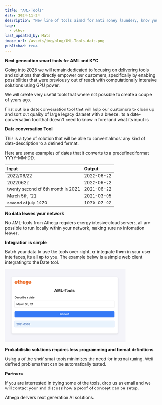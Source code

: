 ```yaml
---
title: "AML-Tools"
date: 2024-11-24
description: "New line of tools aimed for anti money laundery, know your customer and fraud prevention"
tags:
  - other
last_updated_by: Mats
image_url: /assets/img/blog/AML-Tools-date.png
published: true
---
```


**Next generation smart tools for AML and KYC**

Going into 2025 we will remain dedicated to focusing on delivering tools and solutions that directly empower our customers, 
specifically by enabling possibilities that were previously out of reach with computationally intensive solutions using GPU power.

<p>We will create very useful tools that where not possible to create a couple of years ago.</p>
First out is a date conversation tool that will help our customers to clean up and sort out quality of large legacy dataset with a breeze. Its a date-conversation tool that doesn't need to know in forehand what its input is.

**Date conversation Tool**

This is a type of solution that will be able to convert almost any kind of date-description to a defined format. 
<p>Here are some examples of dates that it converts to a predefined format YYYY-MM-DD.</p>

| Input    | Output |
| :-------- | :------- |
| 2022/06/22  |2022-06-22|
| 20220622 |2022-06-22|
| twenty second of 6th month in 2021    |2021-06-22|
| March 5th, '21|2021-03-05|
| second of july 1970|1970-07-02|


**No data leaves your network**

No AML-tools from Athega requiers energy intesive cloud servers, all are possible to run locally within your network, making sure no infomation leaves.

**Integration is simple**

Batch your data to use the tools over night, or integrate them in your user interfaces, its all up to you. The example below is a simple web client integrating to the Date tool.
<p>
<img width="400px" src="/assets/img/blog/AML-Tools-date.png" />
</p>

**Probabilistic solutions requires less programming and format definitions**

Using a of the shelf small tools minimizes the need for internal tuning. Well defined problems that can be automatically tested.

**Partners**

If you are interrested in trying some of the tools, drop us an email and we will contact your and discuss how a proof of concept can be setup.




Athega delivers next generation AI solutions.
